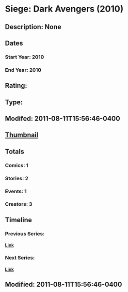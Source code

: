 # Siege: Dark Avengers (2010)
## Description: None
## Dates
### Start Year: 2010
### End Year: 2010
## Rating: 
## Type: 
## Modifed: 2011-08-11T15:56:46-0400
## [Thumbnail](http://i.annihil.us/u/prod/marvel/i/mg/f/30/4cb60fe71ca8d.jpg)
## Totals
### Comics: 1
### Stories: 2
### Events: 1
### Creators: 3
## Timeline
### Previous Series: 
#### [Link]()
### Next Series: 
#### [Link]()
## Modified: 2011-08-11T15:56:46-0400
